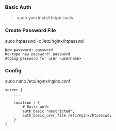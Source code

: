 ### Basic Auth

> sudo yum install httpd-tools


### Create Password File

sudo htpasswd -c /etc/nginx/htpasswd <username>

	New password: password
	Re-type new password: password
	Adding password for user <username>


### Config

sudo nano /etc/nginx/nginx.conf
	
~~~
server {
    ...

    location / {
        # Basic auth
        auth_basic "Restricted";
        auth_basic_user_file /etc/nginx/htpasswd;
    }
}
~~~
